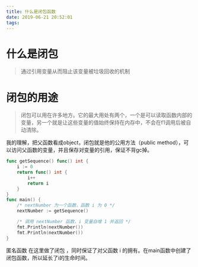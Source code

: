 ```yaml
---
title: 什么是闭包函数
date: 2019-06-21 20:52:01
tags:
---
```


#  什么是闭包

> 通过引用变量从而阻止该变量被垃圾回收的机制

# 闭包的用途
> 闭包可以用在许多地方。它的最大用处有两个，一个是可以读取函数内部的变量，另一个就是让这些变量的值始终保持在内存中，不会在f1调用后被自动清除。

我的理解，把父函数看成object，闭包就是他的公用方法（public method），可以访问父函数的变量，并且保存对变量的引用，保证不背gc掉。

```go
func getSequence() func() int {
	i := 0
	return func() int {
		i++
		return i
	}
}
func main() {
	/* nextNumber 为一个函数，函数 i 为 0 */
	nextNumber := getSequence()

	/* 调用 nextNumber 函数，i 变量自增 1 并返回 */
	fmt.Println(nextNumber())
	fmt.Println(nextNumber())
}


```
匿名函数 在这里做了闭包 ，同时保证了对父函数  i  的拥有。在main函数中创建了 闭包函数，所以延长了i的生命时间。